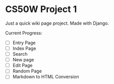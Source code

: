 # CS50W Project 1

Just a quick wiki page project. Made with Django.

Current Progress:
- [ ] Entry Page
- [ ] Index Page
- [ ] Search
- [ ] New page
- [ ] Edit Page
- [ ] Random Page
- [ ] Markdown to HTML Conversion
